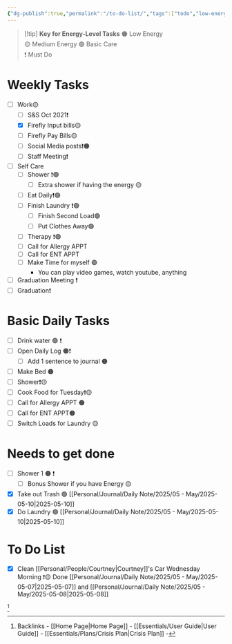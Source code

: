 ```yaml
---
{"dg-publish":true,"permalink":"/to-do-list/","tags":["todo","low-energy","high-energy","mid-energy","task-hub"],"noteIcon":""}
---
```


> [!tip] **Key for Energy-Level Tasks**
> 🟠 Low Energy  
> 🟡 Medium Energy 
> 🟢 Basic Care  
> ❗ Must Do

# Weekly Tasks
- [ ] Work🟡
	- [ ] S&S Oct 2021❗
	- [x] Firefly Input bills🟡
	- [ ] Firefly Pay Bills🟡
	- [ ] Social Media posts❗🟠
	- [ ] Staff Meeting❗
- [ ] Self Care
	- [ ] Shower ❗🟢
		- [ ] Extra shower if having the energy 🟡
	- [ ] Eat Daily❗🟢
	- [ ] Finish Laundry ❗🟢
		- [ ] Finish Second Load🟢
		- [ ] Put Clothes Away🟢
	- [ ] Therapy ❗🟢
	- [ ] Call for Allergy APPT
	- [ ] Call for ENT APPT
	- [ ] Make Time for myself 🟢
		- You can play video games, watch youtube, anything 
- [ ] Graduation Meeting ❗
- [ ] Graduation❗
# Basic Daily Tasks
- [ ] Drink water 🟢 ❗
- [ ] Open Daily Log 🟠❗
	- [ ] Add 1 sentence to journal 🟠
- [ ] Make Bed 🟠
- [ ] Shower❗🟡
- [ ] Cook Food for Tuesday❗🟡
- [ ] Call for Allergy APPT 🟠
- [ ] Call for ENT APPT🟠
- [ ] Switch Loads for Laundry 🟡
# Needs to get done
- [ ] Shower 1 🟠 ❗
	- [ ] Bonus Shower if you have Energy 🟡
- [x] Take out Trash 🟢 [[Personal/Journal/Daily Note/2025/05 - May/2025-05-10\|2025-05-10]]
- [x] Do Laundry 🟢 [[Personal/Journal/Daily Note/2025/05 - May/2025-05-10\|2025-05-10]]

# To Do List 
- [x] Clean [[Personal/People/Courtney\|Courtney]]'s Car Wednesday Morning ❗🟡 Done [[Personal/Journal/Daily Note/2025/05 - May/2025-05-07\|2025-05-07]] and [[Personal/Journal/Daily Note/2025/05 - May/2025-05-08\|2025-05-08]]

[^1]

[^1]: Backlinks - [[Home Page\|Home Page]]  - [[Essentials/User Guide\|User Guide]] - [[Essentials/Plans/Crisis Plan\|Crisis Plan]] - 
